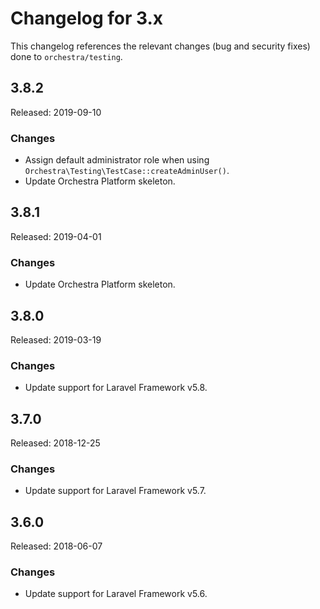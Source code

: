 # Changelog for 3.x

This changelog references the relevant changes (bug and security fixes) done to `orchestra/testing`.

## 3.8.2

Released: 2019-09-10

### Changes

* Assign default administrator role when using `Orchestra\Testing\TestCase::createAdminUser()`.
* Update Orchestra Platform skeleton.

## 3.8.1

Released: 2019-04-01

### Changes

* Update Orchestra Platform skeleton.

## 3.8.0

Released: 2019-03-19

### Changes

* Update support for Laravel Framework v5.8.

## 3.7.0

Released: 2018-12-25

### Changes

* Update support for Laravel Framework v5.7.

## 3.6.0

Released: 2018-06-07

### Changes

* Update support for Laravel Framework v5.6.
